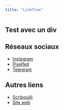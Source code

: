 ```yaml
---
title: "LinkTree"
---
```

<div id="linktree">
<h2>Test avec un div</h2>
</div> 

## Réseaux sociaux
* [Instagram](https://www.instagram.com/lahminewski.lab/)
* [Pixelfed](https://pixelfed.social/lahminewski.lab)
* [Telegram](t.me/lahminewskiLab)

## Autres liens
* [Scribouilli](https://lahminewski.github.io/note/)
* [Site web](https://lahminewski-lab.net/) 